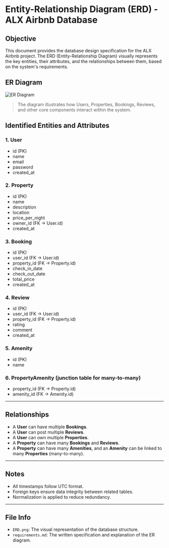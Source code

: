 # Entity-Relationship Diagram (ERD) - ALX Airbnb Database

## Objective

This document provides the database design specification for the ALX Airbnb project. The ERD (Entity-Relationship Diagram) visually represents the key entities, their attributes, and the relationships between them, based on the system's requirements.

## ER Diagram

![ER Diagram](./ERD.png)

> The diagram illustrates how Users, Properties, Bookings, Reviews, and other core components interact within the system.

## Identified Entities and Attributes

### 1. **User**
- id (PK)
- name
- email
- password
- created_at

### 2. **Property**
- id (PK)
- name
- description
- location
- price_per_night
- owner_id (FK → User.id)
- created_at

### 3. **Booking**
- id (PK)
- user_id (FK → User.id)
- property_id (FK → Property.id)
- check_in_date
- check_out_date
- total_price
- created_at

### 4. **Review**
- id (PK)
- user_id (FK → User.id)
- property_id (FK → Property.id)
- rating
- comment
- created_at

### 5. **Amenity**
- id (PK)
- name

### 6. **PropertyAmenity** (junction table for many-to-many)
- property_id (FK → Property.id)
- amenity_id (FK → Amenity.id)

---

## Relationships

- A **User** can have multiple **Bookings**.
- A **User** can post multiple **Reviews**.
- A **User** can own multiple **Properties**.
- A **Property** can have many **Bookings** and **Reviews**.
- A **Property** can have many **Amenities**, and an **Amenity** can be linked to many **Properties** (many-to-many).

---

## Notes

- All timestamps follow UTC format.
- Foreign keys ensure data integrity between related tables.
- Normalization is applied to reduce redundancy.

---

## File Info

- `ERD.png`: The visual representation of the database structure.
- `requirements.md`: The written specification and explanation of the ER diagram.


